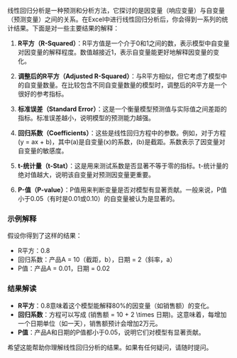 线性回归分析是一种预测和分析方法，它探讨的是因变量（响应变量）与自变量（预测变量）之间的关系。在Excel中进行线性回归分析后，你会得到一系列的统计结果。下面是对一些主要结果的解释：

1. **R平方（R-Squared）**：R平方值是一个介于0和1之间的数，表示模型中自变量对因变量的解释程度。数值越接近1，表示自变量能更好地解释因变量的变化。

2. **调整后的R平方（Adjusted R-Squared）**：与R平方相似，但它考虑了模型中的自变量数量。在比较包含不同自变量数量的模型时，调整后的R平方是一个很好的参考指标。

3. **标准误差（Standard Error）**：这是一个衡量模型预测值与实际值之间差距的指标。标准误差越小，说明模型的预测能力越强。

4. **回归系数（Coefficients）**：这些是线性回归方程中的参数。例如，对于方程\(y = ax + b\)，其中\(a\)是自变量\(x\)的系数，\(b\)是截距。系数表示了因变量对自变量的敏感度。

5. **t-统计量（t-Stat）**：这是用来测试系数是否显著不等于零的指标。t-统计量的绝对值越大，说明该自变量对预测因变量更重要。

6. **P-值（P-value）**：P值用来判断变量是否对模型有显著贡献。一般来说，P值小于0.05（有时是0.01或0.10）的自变量被认为是显著的。

### 示例解释

假设你得到了这样的结果：

- R平方：0.8
- 回归系数：产品A = 10（截距，b），日期 = 2（斜率，a）
- P值：产品A = 0.01，日期 = 0.02

### 结果解读

- **R平方**：0.8意味着这个模型能解释80%的因变量（如销售额）的变化。
- **回归系数**：方程可以写成 \(销售额 = 10 + 2 \times 日期\)。这意味着，每增加一个日期单位（如一天），销售额预计会增加2万元。
- **P值**：产品A和日期的P值都小于0.05，说明它们对模型有显著贡献。

希望这能帮助你理解线性回归分析的结果。如果有任何疑问，请随时提问。
